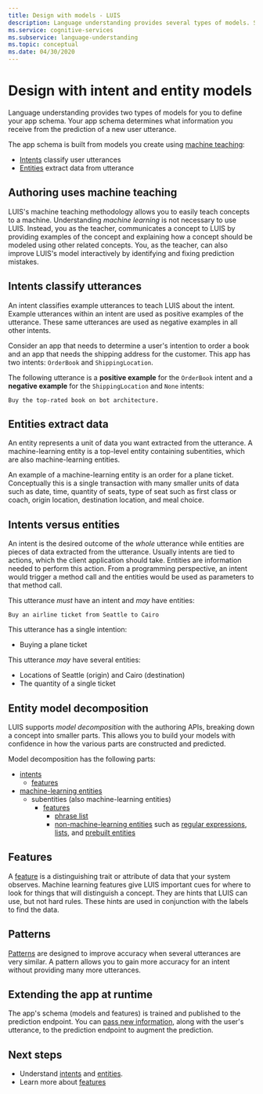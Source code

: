 ```yaml
---
title: Design with models - LUIS
description: Language understanding provides several types of models. Some models can be used in more than one way.
ms.service: cognitive-services
ms.subservice: language-understanding
ms.topic: conceptual
ms.date: 04/30/2020
---
```


# Design with intent and entity models

Language understanding provides two types of models for you to define your app schema. Your app schema determines what information you receive from the prediction of a new user utterance.

The app schema is built from models you create using [machine teaching](#authoring-uses-machine-teaching):
* [Intents](#intents-classify-utterances) classify user utterances
* [Entities](#entities-extract-data) extract data from utterance

## Authoring uses machine teaching

LUIS's machine teaching methodology allows you to easily teach concepts to a machine. Understanding _machine learning_ is not necessary to use LUIS. Instead, you as the teacher, communicates a concept to LUIS by providing examples of the concept and explaining how a concept should be modeled using other related concepts. You, as the teacher, can also improve LUIS's model interactively by identifying and fixing prediction mistakes.

<a name="v3-authoring-model-decomposition"></a>

## Intents classify utterances

An intent classifies example utterances to teach LUIS about the intent. Example utterances within an intent are used as positive examples of the utterance. These same utterances are used as negative examples in all other intents.

Consider an app that needs to determine a user's intention to order a book and an app that needs the shipping address for the customer. This app has two intents: `OrderBook` and `ShippingLocation`.

The following utterance is a **positive example** for the `OrderBook` intent and a **negative example** for the `ShippingLocation` and `None` intents:

`Buy the top-rated book on bot architecture.`

## Entities extract data

An entity represents a unit of data you want extracted from the utterance. A machine-learning entity is a top-level entity containing subentities, which are also machine-learning entities.

An example of a machine-learning entity is an order for a plane ticket. Conceptually this is a single transaction with many smaller units of data such as date, time, quantity of seats, type of seat such as first class or coach, origin location, destination location, and meal choice.

## Intents versus entities

An intent is the desired outcome of the _whole_ utterance while entities are pieces of data extracted from the utterance. Usually intents are tied to actions, which the client application should take. Entities are information needed to perform this action. From a programming perspective, an intent would trigger a method call and the entities would be used as parameters to that method call.

This utterance _must_ have an intent and _may_ have entities:

`Buy an airline ticket from Seattle to Cairo`

This utterance has a single intention:

* Buying a plane ticket

This utterance _may_ have several entities:

* Locations of Seattle (origin) and Cairo (destination)
* The quantity of a single ticket

## Entity model decomposition

LUIS supports _model decomposition_ with the authoring APIs, breaking down a concept into smaller parts. This allows you to build your models with confidence in how the various parts are constructed and predicted.

Model decomposition has the following parts:

* [intents](#intents-classify-utterances)
    * [features](#features)
* [machine-learning entities](reference-entity-machine-learned-entity.md)
    * subentities (also machine-learning entities)
        * [features](#features)
            * [phrase list](luis-concept-feature.md)
            * [non-machine-learning entities](luis-concept-feature.md) such as [regular expressions](reference-entity-regular-expression.md), [lists](reference-entity-list.md), and [prebuilt entities](luis-reference-prebuilt-entities.md)

<a name="entities-extract-data"></a>
<a name="machine-learned-entities"></a>

## Features

A [feature](luis-concept-feature.md) is a distinguishing trait or attribute of data that your system observes. Machine learning features give LUIS important cues for where to look for things that will distinguish a concept. They are hints that LUIS can use, but not hard rules. These hints are used in conjunction with the labels to find the data.

## Patterns

[Patterns](luis-concept-patterns.md) are designed to improve accuracy when several utterances are very similar. A pattern allows you to gain more accuracy for an intent without providing many more utterances.

## Extending the app at runtime

The app's schema (models and features) is trained and published to the prediction endpoint. You can [pass new information](schema-change-prediction-runtime.md), along with the user's utterance, to the prediction endpoint to augment the prediction.

## Next steps

* Understand [intents](luis-concept-intent.md) and [entities](luis-concept-entity-types.md).
* Learn more about [features](luis-concept-feature.md)